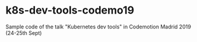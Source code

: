 # k8s-dev-tools-codemo19
Sample code of the talk "Kubernetes dev tools" in Codemotion Madrid 2019 (24-25th Sept)
